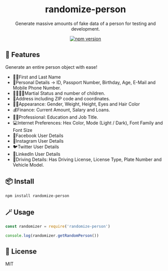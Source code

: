 <div align="center">
  <h1>randomize-person</h1>
  <p>Generate massive amounts of fake data of a person for testing and development.</p>
  
  [![npm version](https://badgen.net/npm/v/randomize-person)](https://www.npmjs.com/package/randomize-person)

</div>

## 🚀 Features

Generate an entire person object with ease!
- 🧍‍♀️First and Last Name
- 🪪Personal Details -> ID, Passport Number, Birthday, Age, E-Mail and Mobile Phone Number.
- 👨‍👩‍👧‍👦Martial Status and number of children.
- 📍Address including ZIP code and coordinates.
- 👩‍🦰Appearance: Gender, Weight, Height, Eyes and Hair Color
- 💰Finance: Current Amount, Salary and Loans.
- 🧑‍⚕️Professional: Education and Job Title.
- 💻Internet Preferences: Hex Color, Mode (Light / Dark), Font Family and Font Size
- 📖Facebook User Details
- 📸Instagram User Details
- 🐦Twitter User Details
- 🦄LinkedIn User Details
- 🚗Driving Details: Has Driving License, License Type, Plate Number and Vehicle Model.

## 📦 Install

```bash
npm install randomize-person
```

## 🪄 Usage

```ts
const randomizer = require('randomize-person')

console.log(randomizer.getRandomPerson())
```

## 🔑 License

MIT